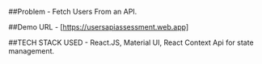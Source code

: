 ##Problem - Fetch Users From an API.

##Demo URL - [https://usersapiassessment.web.app]

##TECH STACK USED  - React.JS, Material UI, React Context Api for state management.
